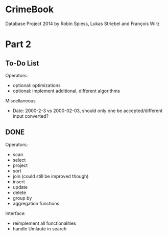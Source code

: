 CrimeBook
=========

Database Project 2014
by Robin Spiess, Lukas Striebel and François Wirz


Part 2
===========

To-Do List
-----------

Operators:
- optional: optimizations
- optional: implement additional, different algorithms
 

Miscellaneous
- Date: 2000-2-3 vs 2000-02-03, should only one be accepted/different input converted?


DONE
-----------

Operators:
- scan
- select
- project
- sort
- join (could still be improved though)
- insert
- update
- delete
- group by
- aggregation functions

Interface:
- reimplement all functionalities
- handle Umlaute in search

